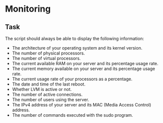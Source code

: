 # Monitoring

## Task
The script should always be able to display the following information:
- The architecture of your operating system and its kernel version.
- The number of physical processors.
- The number of virtual processors.
- The current available RAM on your server and its percentage usage rate.
- The current memory available on your server and its percentage usage rate.
- The current usage rate of your processors as a percentage.
- The date and time of the last reboot.
- Whether LVM is active or not.
- The number of active connections.
- The number of users using the server.
- The IPv4 address of your server and its MAC (Media Access Control) address.
- The number of commands executed with the sudo program.
